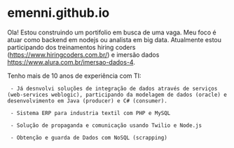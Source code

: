 # emenni.github.io

   Ola! Estou construindo um portifolio em busca de uma vaga. Meu foco é atuar como backend em nodejs ou analista em big data. Atualmente estou participando dos treinamentos hiring coders (https://www.hiringcoders.com.br/) e imersão dados https://www.alura.com.br/imersao-dados-4.
   
   Tenho mais de 10 anos de experiência com TI:       
   
     - Já desnvolvi soluções de integração de dados através de serviços (web-services weblogic), participando da modelagem de dados (oracle) e desenvolvimento em Java (producer) e C# (consumer). 
     
     - Sistema ERP para industria textil com PHP e MySQL
     
     - Solução de propaganda e comunicação usando Twilio e Node.js
     
     - Obtenção e guarda de Dados com NoSQL (scrapping)
     
     
     

